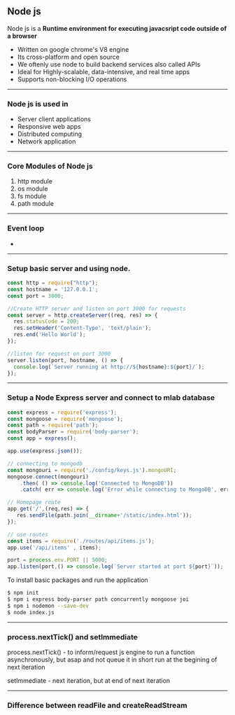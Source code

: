 ## Node js

Node js is a **Runtime environment for executing javacsript code outside of a browser**
* Written on google chrome's V8 engine
* Its cross-platform and open source
* We oftenly use node to build backend services also called APIs
* Ideal for Highly-scalable, data-intensive, and real time apps
* Supports non-blocking I/O operations

---
### Node js is used in
* Server client applications
* Responsive web apps
* Distributed computing
* Network application

---
### Core Modules of Node js
1. http module
1. os module
2. fs module
3. path module

---
### Event loop
* 

---
### Setup basic server and using node.
```javascript
const http = require("http");
const hostname = '127.0.0.1';
const port = 3000;

//Create HTTP server and listen on port 3000 for requests
const server = http.createServer((req, res) => {
  res.statusCode = 200;
  res.setHeader('Content-Type', 'text/plain');
  res.end('Hello World');
});

//listen for request on port 3000
server.listen(port, hostname, () => {
  console.log(`Server running at http://${hostname}:${port}/`);
});
```
---
### Setup a Node Express server and connect to mlab database
```javascript
const express = require('express');
const mongoose = require('mongoose');
const path = require('path');
const bodyParser = require('body-parser');
const app = express();

app.use(express.json());

// connecting to mongodb
const mongouri = require('./config/keys.js').mongoURI;
mongoose.connect(mongouri)
    .then( () => console.log('Connected to MongoDB'))
    .catch( err => console.log('Error while connecting to MongoDB', err));

// Homepage route
app.get('/',(req,res) => {
   res.sendFile(path.join(__dirname+'/static/index.html'));
});

// use routes
const items = require('./routes/api/items.js');
app.use('/api/items' , items);

port = process.env.PORT || 5000;
app.listen(port,() => console.log(`Server started at port ${port}`));
```

To install basic packages and run the application
```bash
$ npm init
$ npm i express body-parser path concurrently mongoose joi
$ npm i nodemon --save-dev
$ node index.js
```

---
### process.nextTick() and setImmediate   
process.nextTick() - to inform/request js engine to run a function asynchronously, but asap and not queue it
in short run at the begining of next iteration

setImmediate - next iteration, but at end of next iteration

---
### Difference between readFile and createReadStream   

